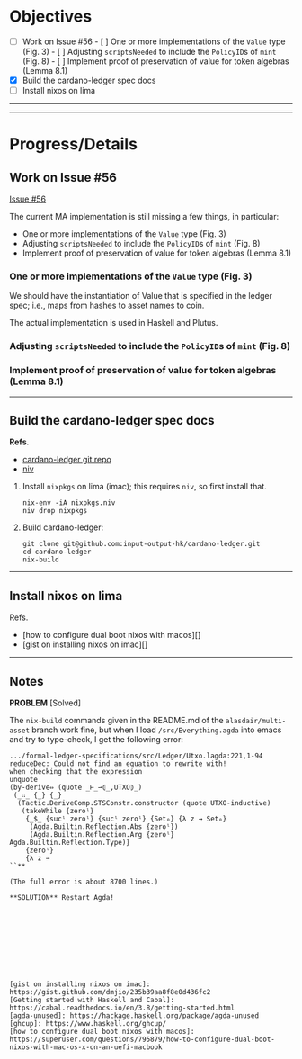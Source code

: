 # Objectives

- [ ]  Work on Issue #56
       - [ ] One or more implementations of the `Value` type (Fig. 3)
       - [ ] Adjusting `scriptsNeeded` to include the `PolicyID`s of `mint` (Fig. 8)
       - [ ] Implement proof of preservation of value for token algebras (Lemma 8.1)
- [X] Build the cardano-ledger spec docs
- [ ] Install nixos on lima

---------------
---------------

# Progress/Details


## Work on Issue #56

[Issue #56](https://github.com/input-output-hk/formal-ledger-specifications/issues/56)

The current MA implementation is still missing a few things, in particular:

- One or more implementations of the `Value` type (Fig. 3)
- Adjusting `scriptsNeeded` to include the `PolicyID`s of `mint` (Fig. 8)
- Implement proof of preservation of value for token algebras (Lemma 8.1)

### One or more implementations of the `Value` type (Fig. 3)

We should have the instantiation of Value that is specified in the ledger spec; i.e., maps from hashes to asset names to coin.

The actual implementation is used in Haskell and Plutus.

### Adjusting `scriptsNeeded` to include the `PolicyID`s of `mint` (Fig. 8)

### Implement proof of preservation of value for token algebras (Lemma 8.1)


------------------------

## Build the cardano-ledger spec docs

**Refs**.

-  [cardano-ledger git repo](https://github.com/input-output-hk/cardano-ledger)
-  [niv](https://github.com/nmattia/niv)

1.  Install `nixpkgs` on lima (imac); this requires `niv`, so first install that.

    ```
    nix-env -iA nixpkgs.niv
    niv drop nixpkgs
    ```

2.  Build cardano-ledger:

    ```
    git clone git@github.com:input-output-hk/cardano-ledger.git
    cd cardano-ledger
    nix-build
    ```


---------------------


## Install nixos on lima 

Refs.

* [how to configure dual boot nixos with macos][]
* [gist on installing nixos on imac][]

-------------

## Notes

**PROBLEM** [Solved]

The `nix-build` commands given in the README.md of the `alasdair/multi-asset` branch work fine,
but when I load `/src/Everything.agda` into emacs and try to type-check, I get the following error:

```
.../formal-ledger-specifications/src/Ledger/Utxo.lagda:221,1-94
reduceDec: Could not find an equation to rewrite with!
when checking that the expression
unquote
(by-derive⇔ (quote _⊢_⇀⦇_,UTXO⦈_)
 (_∷_ {_} {_}
  (Tactic.DeriveComp.STSConstr.constructor (quote UTXO-inductive)
   (takeWhile {zeroˡ}
    {_$_ {sucˡ zeroˡ} {sucˡ zeroˡ} {Set₀} {λ z → Set₀}
     (Agda.Builtin.Reflection.Abs {zeroˡ})
     (Agda.Builtin.Reflection.Arg {zeroˡ} Agda.Builtin.Reflection.Type)}
    {zeroˡ}
    {λ z →
``**

(The full error is about 8700 lines.)

**SOLUTION** Restart Agda!










[gist on installing nixos on imac]: https://gist.github.com/dmjio/235b39aa8f8e0d436fc2
[Getting started with Haskell and Cabal]: https://cabal.readthedocs.io/en/3.8/getting-started.html
[agda-unused]: https://hackage.haskell.org/package/agda-unused
[ghcup]: https://www.haskell.org/ghcup/
[how to configure dual boot nixos with macos]: https://superuser.com/questions/795879/how-to-configure-dual-boot-nixos-with-mac-os-x-on-an-uefi-macbook
